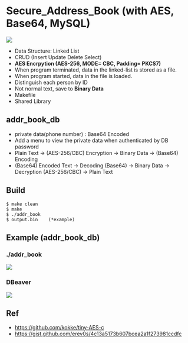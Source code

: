# Secure_Address_Book (with AES, Base64, MySQL)  

<img src="https://github.com/kafkaaaa/chat/assets/20926959/17a033a1-03db-4857-991e-c67df5d37b99">
 
 - Data Structure: Linked List  
 - CRUD (Insert Update Delete Select)
 - **AES Encrpytion (AES-256, MODE= CBC, Padding= PKCS7)**
 - When program terminated, data in the linked-list is stored as a file.
 - When program started, data in the file is loaded.  
 - Distinguish each person by ID
 - Not normal text, save to **Binary Data**    
 - Makefile  
 - Shared Library  

## **addr_book_db**
- private data(phone number) : Base64 Encoded
- Add a menu to view the private data when authenticated by DB password
- Plain Text -> (AES-256/CBC) Encryption -> Binary Data -> (Base64) Encoding
- (Base64) Encoded Text -> Decoding (Base64) -> Binary Data -> Decryption (AES-256/CBC) -> Plain Text
  
  
## Build
```
$ make clean  
$ make  
$ ./addr_book  
$ output.bin    (*example)
```
  

## Example (addr_book_db)

### ./addr_book
<img src="https://github.com/kafkaaaa/Secure_Address_Book/assets/20926959/0b4bfc4f-b851-4ff5-b559-caaa746a6945">

### DBeaver
<img src="https://github.com/kafkaaaa/Secure_Address_Book/assets/20926959/991dcebb-fda3-4bd2-a2bc-9a74b30c96bf">
  
## Ref
- <https://github.com/kokke/tiny-AES-c>  
- <https://gist.github.com/erev0s/4c13a5173b607bcea2a1f273981ccdfc>
